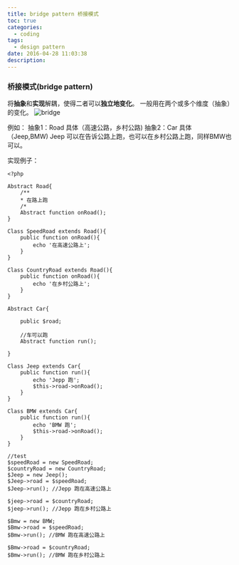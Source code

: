 ```yaml
---
title: bridge pattern 桥接模式
toc: true
categories:
  - coding
tags:
  - design pattern
date: 2016-04-28 11:03:38
description:
---
```


### 桥接模式(bridge pattern)
将**抽象**和**实现**解耦，使得二者可以**独立地变化**。
一般用在两个或多个维度（抽象）的变化。
![bridge](http://7xqgk3.com1.z0.glb.clouddn.com/image/design-pattern/bridge-pattern.jpg)

例如：
抽象1：Road 具体（高速公路，乡村公路)
抽象2：Car  具体（Jeep,BMW)
Jeep 可以在告诉公路上跑，也可以在乡村公路上跑，同样BMW也可以。

实现例子：
```
<?php

Abstract Road{
    /**
    * 在路上跑
    /*
    Abstract function onRoad();
}

Class SpeedRoad extends Road(){
    public function onRoad(){
        echo '在高速公路上';
    }
}

Class CountryRoad extends Road(){
    public function onRoad(){
        echo '在乡村公路上';
    }
}

Abstract Car{

    public $road;

    //车可以跑
    Abstract function run();

}

Class Jeep extends Car{
    public function run(){
        echo 'Jepp 跑';
        $this->road->onRoad();
    }
}

Class BMW extends Car{
    public function run(){
        echo 'BMW 跑';
        $this->road->onRoad();
    }
}

//test
$speedRoad = new SpeedRoad;
$countryRoad = new CountryRoad;
$Jeep = new Jeep();
$Jeep->road = $speedRoad;
$Jeep->run(); //Jepp 跑在高速公路上

$jeep->road = $countryRoad;
$jeep->run(); //Jepp 跑在乡村公路上

$Bmw = new BMW;
$Bmw->road = $speedRoad;
$Bmw->run(); //BMW 跑在高速公路上

$Bmw->road = $countryRoad;
$Bmw->run(); //BMW 跑在乡村公路上

```
